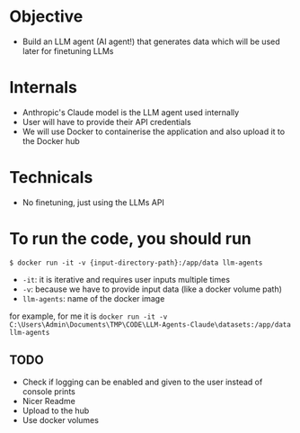 # Objective
- Build an LLM agent  (AI agent!) that generates data which will be used later for finetuning LLMs


# Internals
- Anthropic's Claude model is the LLM agent used internally
- User will have to provide their API credentials
- We will use Docker to containerise the application and also upload it to the Docker hub

# Technicals
- No finetuning, just using the LLMs API

# To run the code, you should run
```
$ docker run -it -v {input-directory-path}:/app/data llm-agents
```
* `-it`: it is iterative and requires user inputs multiple times
* `-v`: because we have to provide input data (like a docker volume path)
* `llm-agents`: name of the docker image

for example, for me it is `docker run -it -v C:\Users\Admin\Documents\TMP\CODE\LLM-Agents-Claude\datasets:/app/data llm-agents`


## TODO
* Check if logging can be enabled and given to the user instead of console prints
* Nicer Readme
* Upload to the hub
* Use docker volumes

